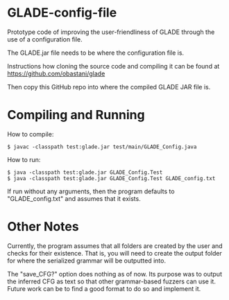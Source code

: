 # GLADE-config-file

Prototype code of improving the user-friendliness of GLADE through the use of a configuration file.

The GLADE.jar file needs to be where the configuration file is.

Instructions how cloning the source code and compiling it can be found at https://github.com/obastani/glade

Then copy this GitHub repo into where the compiled GLADE JAR file is.

Compiling and Running
====
How to compile:

    $ javac -classpath test:glade.jar test/main/GLADE_Config.java

How to run:

    $ java -classpath test:glade.jar GLADE_Config.Test
    $ java -classpath test:glade.jar GLADE_Config.Test GLADE_config.txt

If run without any arguments, then the program defaults to "GLADE_config.txt" and assumes that it exists.

Other Notes
====
Currently, the program assumes that all folders are created by the user and checks for their existence. That is, you will need to create the output folder for where the serialized grammar will be outputted into. 

The "save_CFG?" option does nothing as of now. Its purpose was to output the inferred CFG as text so that other grammar-based fuzzers can use it. Future work can be to find a good format to do so and implement it.
